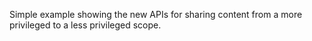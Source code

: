 Simple example showing the new APIs for sharing content from a more privileged to a less privileged scope.